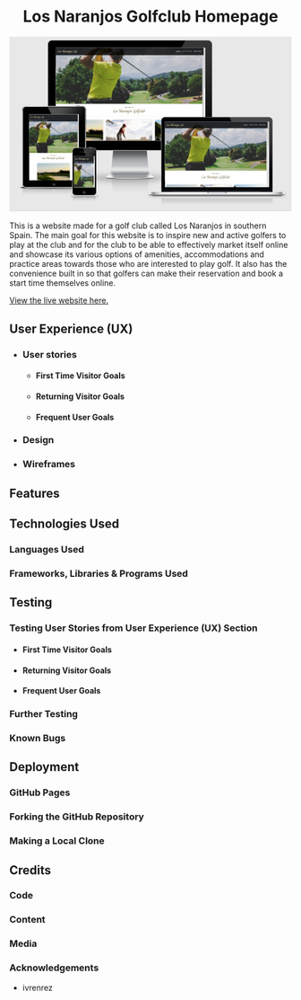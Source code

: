 <h1 align="center">Los Naranjos Golfclub Homepage</h1>

![Screen Mockup](assets/images/screenmockups.png)

This is a website made for a golf club called Los Naranjos in southern Spain. The main goal for this website is to inspire new and active golfers to play at the club and for the club to be able to effectively market itself online and showcase its various options of amenities, accommodations and practice areas towards those who are interested to play golf. It also has the convenience built in so that golfers can make their reservation and book a start time themselves online.  

[View the live website here.](https://erikhgm.github.io/Golfclub-homepage/index.html)

## User Experience (UX)

-   ### User stories

    -   #### First Time Visitor Goals

        

    -   #### Returning Visitor Goals

        

    -   #### Frequent User Goals
        

-   ### Design
   

*   ### Wireframes

  

## Features



## Technologies Used

### Languages Used



### Frameworks, Libraries & Programs Used


## Testing



### Testing User Stories from User Experience (UX) Section

-   #### First Time Visitor Goals



-   #### Returning Visitor Goals

    

-   #### Frequent User Goals


### Further Testing



### Known Bugs



## Deployment

### GitHub Pages



### Forking the GitHub Repository


### Making a Local Clone



## Credits

### Code



### Content



### Media



### Acknowledgements
<ul>
<li> ivrenrez</li>

